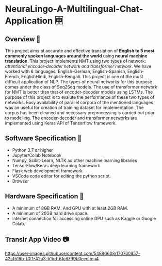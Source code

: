 # NeuraLingo-A-Multilingual-Chat-Application 🈸

## Overview 📝

This project aims at accurate and effective translation of **English to 5 most commonly spoken languages around the world** using **neural machine translation**. This project implements NMT using two types of network: *attentional encoder-decoder network and transformer network*.
We have worked with 6 languages: English-German, English-Spanish, English-French, EnglishHindi, English-Bengali. This project is one of the most difficult application of NLP. The types of neural networks for this purpose comes under the class of Seq2Seq models. The use of transformer network for NMT is better than that of encoder-decoder models using LSTMs. The purpose of this project is to evalute the performance of these two types of networks. Easy availability of parallel corpora of the mentioned languages was an useful for creation of training dataset for implementation. The corpus has been cleaned and necessary preprocessing is carried out prior to modelling. The encoder-decoder and transformer networks are implemented using Keras API of Tensorflow framework.


  ## Software Specification 📌

 * Python 3.7 or higher
 * Jupyter/Colab Notebook
 * Numpy, Scikit-Learn, NLTK ad other machine learning libraries
 * TensorFlow/Keras deep learning framework
 * Flask web development framework
 * VSCode code editor for editing the python script.
 * Browser

## Hardware Specification 📌

* A minimum of 8GB RAM. And GPU with at least 2GB RAM.
* A minimum of 20GB hard drive space.
* Internet connection for accessing online GPU such as Kaggle or Google Colab.


## Translr App Video 📷


https://user-images.githubusercontent.com/54886608/170760857-42cf516b-f0f1-42a3-b1bd-6fc6790b0eec.mp4

